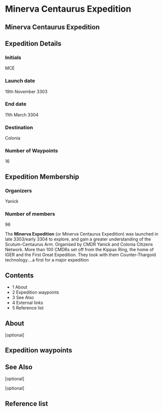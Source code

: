 # Minerva Centaurus Expedition
## Minerva Centaurus Expedition

		

## Expedition Details

### Initials

MCE

### Launch date

19th November 3303

### End date

11th March 3304

### Destination

Colonia

### Number of Waypoints

16

## Expedition Membership

### Organizers

Yanick

### Number of members

96

The **Minerva Expedition** (or Minerva Centaurus Expedition) was launched in late 3303/early 3304 to explore, and gain a greater understanding of the Scutum-Centaurus Arm. Organised by CMDR Yanick and Colonia Citizens Network. More than 100 CMDRs set off from the Kippax Ring, the home of IGER and the First Great Expedition. They took with them Counter-Thargoid technology....a first for a major expedition

## Contents

- 1 About
- 2 Expedition waypoints
- 3 See Also
- 4 External links
- 5 Reference list

## About

[optional]

## Expedition waypoints

## See Also

[optional]

[optional]

## Reference list